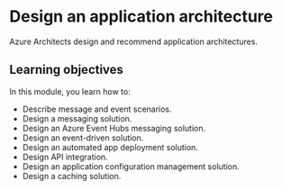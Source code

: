 # Design an application architecture

Azure Architects design and recommend application architectures.

## Learning objectives

In this module, you learn how to:

- Describe message and event scenarios.
- Design a messaging solution.
- Design an Azure Event Hubs messaging solution.
- Design an event-driven solution.
- Design an automated app deployment solution.
- Design API integration.
- Design an application configuration management solution.
- Design a caching solution.